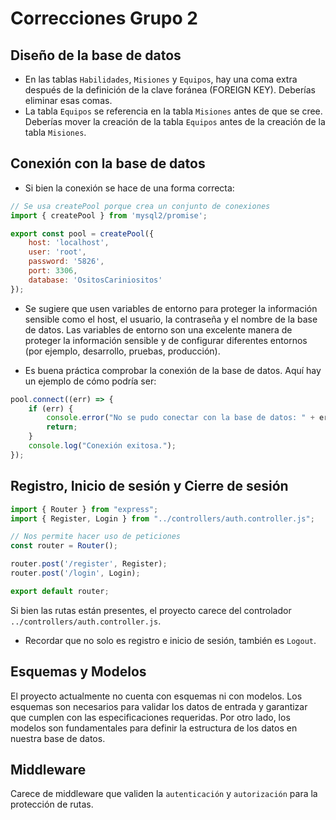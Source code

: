 # Correcciones Grupo 2

## Diseño de la base de datos

- En las tablas `Habilidades`, `Misiones` y `Equipos`, hay una coma extra después de la definición de la clave foránea (FOREIGN KEY). Deberías eliminar esas comas.
- La tabla `Equipos` se referencia en la tabla `Misiones` antes de que se cree. Deberías mover la creación de la tabla `Equipos` antes de la creación de la tabla `Misiones`.

## Conexión con la base de datos

- Si bien la conexión se hace de una forma correcta:

````javascript
// Se usa createPool porque crea un conjunto de conexiones
import { createPool } from 'mysql2/promise';

export const pool = createPool({
    host: 'localhost',
    user: 'root',
    password: '5826',
    port: 3306,
    database: 'OsitosCariniositos'
});
````

- Se sugiere que usen variables de entorno para proteger la información sensible como el host, el usuario, la contraseña y el nombre de la base de datos. Las variables de entorno son una excelente manera de proteger la información sensible y de configurar diferentes entornos (por ejemplo, desarrollo, pruebas, producción).

- Es buena práctica comprobar la conexión de la base de datos. Aquí hay un ejemplo de cómo podría ser:

````javascript
pool.connect((err) => {
    if (err) {
        console.error("No se pudo conectar con la base de datos: " + err);
        return;
    }
    console.log("Conexión exitosa.");
});
````

## Registro, Inicio de sesión y Cierre de sesión

````javascript
import { Router } from "express";
import { Register, Login } from "../controllers/auth.controller.js";

// Nos permite hacer uso de peticiones
const router = Router();

router.post('/register', Register);
router.post('/login', Login);

export default router;
````

Si bien las rutas están presentes, el proyecto carece del controlador `../controllers/auth.controller.js`.

- Recordar que no solo es registro e inicio de sesión, también es `Logout`.

## Esquemas y Modelos

El proyecto actualmente no cuenta con esquemas ni con modelos. Los esquemas son necesarios para validar los datos de entrada y garantizar que cumplen con las especificaciones requeridas. Por otro lado, los modelos son fundamentales para definir la estructura de los datos en nuestra base de datos.

## Middleware

Carece de middleware que validen la `autenticación` y `autorización` para la protección de rutas.
